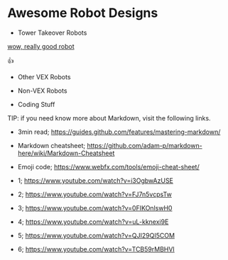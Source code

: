 # Awesome Robot Designs

- Tower Takeover Robots

[wow, really good robot](https://youtu.be/eYI2msWYF6w)

:+1:

- Other VEX Robots

- Non-VEX Robots

- Coding Stuff


TIP: if you need know more about Markdown, visit the following links.

- 3min read; https://guides.github.com/features/mastering-markdown/

- Markdown cheatsheet; https://github.com/adam-p/markdown-here/wiki/Markdown-Cheatsheet

- Emoji code; https://www.webfx.com/tools/emoji-cheat-sheet/
- 1; https://www.youtube.com/watch?v=i3OgbwAzUSE
- 2; https://www.youtube.com/watch?v=FJ7n5vcpsTw
- 3; https://www.youtube.com/watch?v=0FIKOnlswH0
- 4; https://www.youtube.com/watch?v=uL-kknexi9E
- 5; https://www.youtube.com/watch?v=QJI29QI5COM
- 6; https://www.youtube.com/watch?v=TCB59rMBHVI